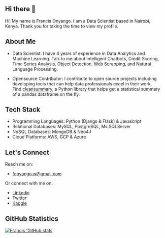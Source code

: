 ## Hi there 👋

Hi! My name is Francis Onyango. I am a Data Scientist based in Nairobi, Kenya. 
Thank you for taking the time to view my profile.

## About Me

- Data Scientist: I have 4 years of experience in Data Analytics and Machine Learning. Talk to me about Intelligent Chatbots, Credit Scoring, Time Series Analysis, Object Detection, Web Scrapping, and Natural Language Processing.

- Opensource Contributor: I contribute to open source projects including developing tools that can help data professionals excel in their work. Find [cleansummary](https://github.com/fonyango/cleansummary), a Python library that helps get a statistical summary of a pandas dataframe on the fly. 

## Tech Stack
- Programming Languages: Python (Django & Flask) & Javascript
- Relational Databases: MySQL, PostgreSQL, Ms SQLServer
- NoSQL Databases: MongoDB & Neo4J
- Cloud Platforms: AWS, GCP & Azure

## Let's Connect
Reach me on:

  - fonyango.w@gmail.com
    
Or connect with me on:

  - [Linkedin](https://www.linkedin.com/in/francis-onyango-70825b1a9/)   
  - [Twitter](https://twitter.com/FOnyango_) 
  - [Kaggle](https://www.kaggle.com/francisonyango)


## GitHub Statistics
[![Francis 'GitHub stats](https://github-readme-stats.vercel.app/api?username=fonyango)](https://github.com/fonyango/github-readme-stats)

